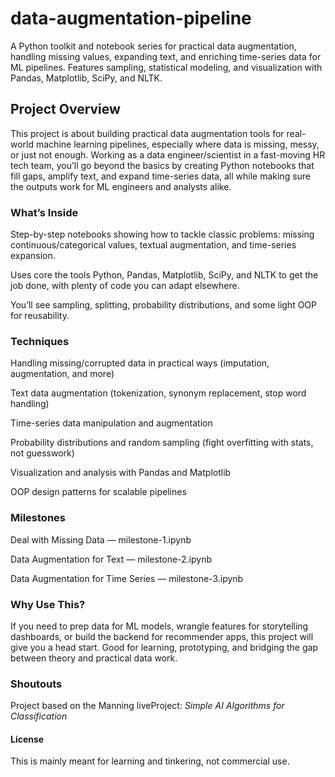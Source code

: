 # data-augmentation-pipeline
A Python toolkit and notebook series for practical data augmentation, handling missing values, expanding text, and enriching time-series data for ML pipelines. Features sampling, statistical modeling, and visualization with Pandas, Matplotlib, SciPy, and NLTK.


## Project Overview
This project is about building practical data augmentation tools for real-world machine learning pipelines, especially where data is missing, messy, or just not enough. Working as a data engineer/scientist in a fast-moving HR tech team, you’ll go beyond the basics by creating Python notebooks that fill gaps, amplify text, and expand time-series data, all while making sure the outputs work for ML engineers and analysts alike.

### What’s Inside
Step-by-step notebooks showing how to tackle classic problems: missing continuous/categorical values, textual augmentation, and time-series expansion.

Uses core the tools Python, Pandas, Matplotlib, SciPy, and NLTK to get the job done, with plenty of code you can adapt elsewhere.

You’ll see sampling, splitting, probability distributions, and some light OOP for reusability.

### Techniques
Handling missing/corrupted data in practical ways (imputation, augmentation, and more)

Text data augmentation (tokenization, synonym replacement, stop word handling)

Time-series data manipulation and augmentation

Probability distributions and random sampling (fight overfitting with stats, not guesswork)

Visualization and analysis with Pandas and Matplotlib

OOP design patterns for scalable pipelines

### Milestones
Deal with Missing Data — milestone-1.ipynb

Data Augmentation for Text — milestone-2.ipynb

Data Augmentation for Time Series — milestone-3.ipynb

### Why Use This?
If you need to prep data for ML models, wrangle features for storytelling dashboards, or build the backend for recommender apps, this project will give you a head start. Good for learning, prototyping, and bridging the gap between theory and practical data work.

### Shoutouts

Project based on the Manning liveProject: _Simple AI Algorithms for Classification_

#### License

This is mainly meant for learning and tinkering, not commercial use.
